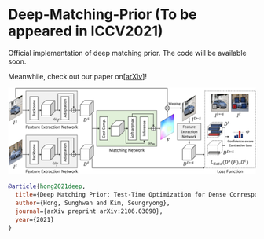 # Deep-Matching-Prior (To be appeared in ICCV2021)
Official implementation of deep matching prior.
The code will be available soon.

Meanwhile, check out our paper on[[arXiv](https://arxiv.org/abs/2106.03090)]!


![alt text](/fig/overall.jpg)
````BibTeX
@article{hong2021deep,
  title={Deep Matching Prior: Test-Time Optimization for Dense Correspondence},
  author={Hong, Sunghwan and Kim, Seungryong},
  journal={arXiv preprint arXiv:2106.03090},
  year={2021}
}
````

